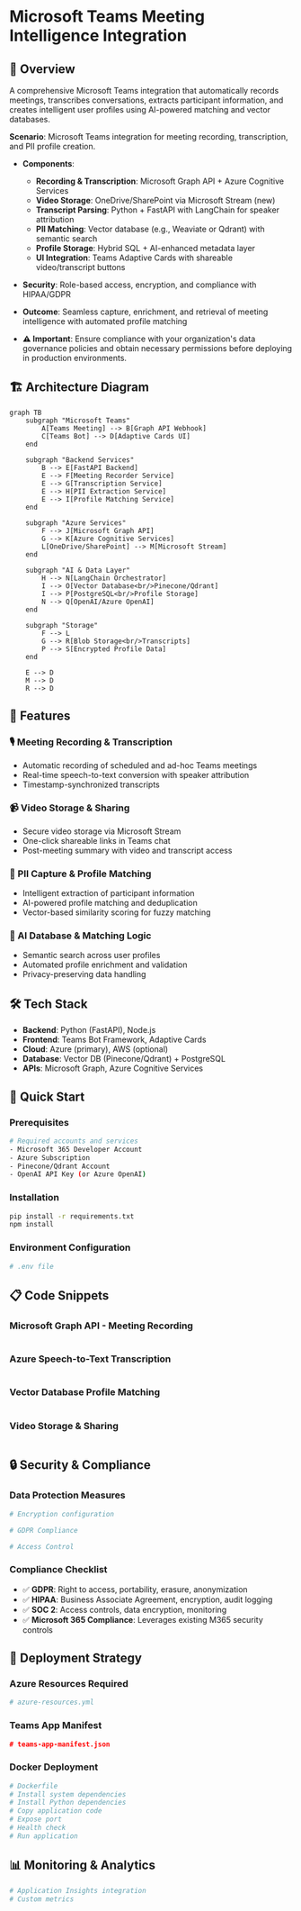 
# Microsoft Teams Meeting Intelligence Integration

## 🚀 Overview

A comprehensive Microsoft Teams integration that automatically records meetings, transcribes conversations, extracts participant information, and creates intelligent user profiles using AI-powered matching and vector databases.

**Scenario**: Microsoft Teams integration for meeting recording, transcription, and PII profile creation.
- **Components**:
  - **Recording & Transcription**: Microsoft Graph API + Azure Cognitive Services
  - **Video Storage**: OneDrive/SharePoint via Microsoft Stream (new)
  - **Transcript Parsing**: Python + FastAPI with LangChain for speaker attribution
  - **PII Matching**: Vector database (e.g., Weaviate or Qdrant) with semantic search
  - **Profile Storage**: Hybrid SQL + AI-enhanced metadata layer
  - **UI Integration**: Teams Adaptive Cards with shareable video/transcript buttons
- **Security**: Role-based access, encryption, and compliance with HIPAA/GDPR
- **Outcome**: Seamless capture, enrichment, and retrieval of meeting intelligence with automated profile matching

- **⚠️ Important**: Ensure compliance with your organization's data governance policies and obtain necessary permissions before deploying in production environments.

## 🏗️ Architecture Diagram

```mermaid
graph TB
    subgraph "Microsoft Teams"
        A[Teams Meeting] --> B[Graph API Webhook]
        C[Teams Bot] --> D[Adaptive Cards UI]
    end
    
    subgraph "Backend Services"
        B --> E[FastAPI Backend]
        E --> F[Meeting Recorder Service]
        E --> G[Transcription Service]
        E --> H[PII Extraction Service]
        E --> I[Profile Matching Service]
    end
    
    subgraph "Azure Services"
        F --> J[Microsoft Graph API]
        G --> K[Azure Cognitive Services]
        L[OneDrive/SharePoint] --> M[Microsoft Stream]
    end
    
    subgraph "AI & Data Layer"
        H --> N[LangChain Orchestrator]
        I --> O[Vector Database<br/>Pinecone/Qdrant]
        I --> P[PostgreSQL<br/>Profile Storage]
        N --> Q[OpenAI/Azure OpenAI]
    end
    
    subgraph "Storage"
        F --> L
        G --> R[Blob Storage<br/>Transcripts]
        P --> S[Encrypted Profile Data]
    end
    
    E --> D
    M --> D
    R --> D
```

## 🎯 Features

### 🎙️ Meeting Recording & Transcription
- Automatic recording of scheduled and ad-hoc Teams meetings
- Real-time speech-to-text conversion with speaker attribution
- Timestamp-synchronized transcripts

### 📹 Video Storage & Sharing
- Secure video storage via Microsoft Stream
- One-click shareable links in Teams chat
- Post-meeting summary with video and transcript access

### 🔐 PII Capture & Profile Matching
- Intelligent extraction of participant information
- AI-powered profile matching and deduplication
- Vector-based similarity scoring for fuzzy matching

### 🧠 AI Database & Matching Logic
- Semantic search across user profiles
- Automated profile enrichment and validation
- Privacy-preserving data handling

## 🛠️ Tech Stack

- **Backend**: Python (FastAPI), Node.js
- **Frontend**: Teams Bot Framework, Adaptive Cards
- **Cloud**: Azure (primary), AWS (optional)
- **Database**: Vector DB (Pinecone/Qdrant) + PostgreSQL
- **APIs**: Microsoft Graph, Azure Cognitive Services

## 🚀 Quick Start

### Prerequisites

```bash
# Required accounts and services
- Microsoft 365 Developer Account
- Azure Subscription
- Pinecone/Qdrant Account
- OpenAI API Key (or Azure OpenAI)
```

### Installation

```bash
pip install -r requirements.txt
npm install
```

### Environment Configuration

```bash
# .env file
```

## 📋 Code Snippets

### Microsoft Graph API - Meeting Recording

```python
```

### Azure Speech-to-Text Transcription

```python
```

### Vector Database Profile Matching

```python
```

### Video Storage & Sharing

```python
```

## 🔒 Security & Compliance

### Data Protection Measures

```python
# Encryption configuration

# GDPR Compliance

# Access Control
```

### Compliance Checklist

- ✅ **GDPR**: Right to access, portability, erasure, anonymization
- ✅ **HIPAA**: Business Associate Agreement, encryption, audit logging
- ✅ **SOC 2**: Access controls, data encryption, monitoring
- ✅ **Microsoft 365 Compliance**: Leverages existing M365 security controls

## 🚀 Deployment Strategy

### Azure Resources Required

```yaml
# azure-resources.yml
```

### Teams App Manifest

```json
# teams-app-manifest.json

```

### Docker Deployment

```dockerfile
# Dockerfile
# Install system dependencies
# Install Python dependencies
# Copy application code
# Expose port
# Health check
# Run application
```

## 📊 Monitoring & Analytics

```python
# Application Insights integration
# Custom metrics

```



